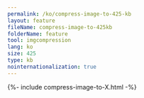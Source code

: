 ```yaml
---
permalink: /ko/compress-image-to-425-kb
layout: feature
fileName: compress-image-to-425kb
folderName: feature
tool: imgcompression
lang: ko
size: 425
type: kb
nointernationalization: true
---
```

{%- include compress-image-to-X.html -%}
      